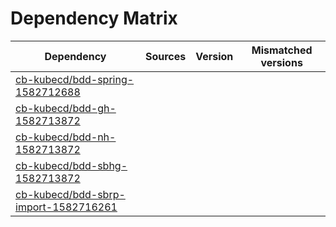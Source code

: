 # Dependency Matrix

Dependency | Sources | Version | Mismatched versions
---------- | ------- | ------- | -------------------
[cb-kubecd/bdd-spring-1582712688](https://github.com/cb-kubecd/bdd-spring-1582712688.git) |  | []() | 
[cb-kubecd/bdd-gh-1582713872](https://github.com/cb-kubecd/bdd-gh-1582713872.git) |  | []() | 
[cb-kubecd/bdd-nh-1582713872](https://github.com/cb-kubecd/bdd-nh-1582713872.git) |  | []() | 
[cb-kubecd/bdd-sbhg-1582713872](https://github.com/cb-kubecd/bdd-sbhg-1582713872.git) |  | []() | 
[cb-kubecd/bdd-sbrp-import-1582716261](https://github.com/cb-kubecd/bdd-sbrp-import-1582716261.git) |  | []() | 
